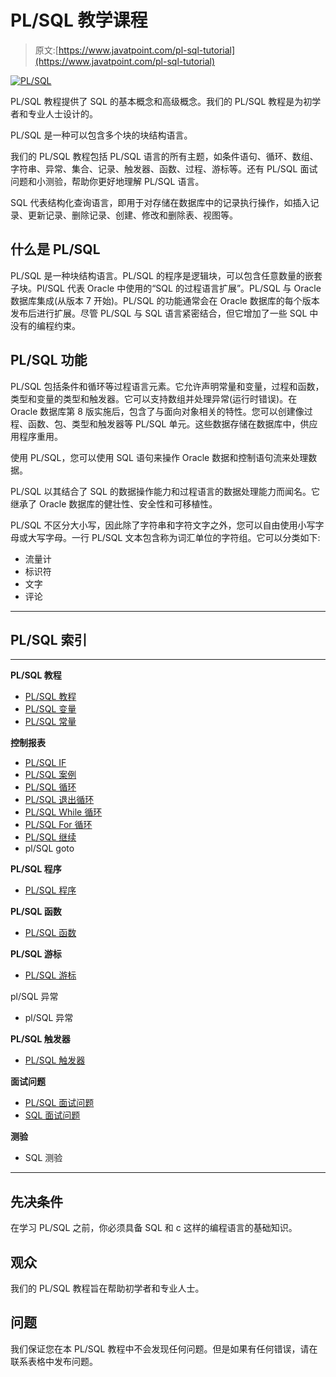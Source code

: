 # PL/SQL 教学课程

> 原文:[https://www.javatpoint.com/pl-sql-tutorial](https://www.javatpoint.com/pl-sql-tutorial)

[![PL/SQL](../Images/8f4101e3a1a3b4e51fdac85e3b1caf9f.png)](http://training.javatpoint.com)

PL/SQL 教程提供了 SQL 的基本概念和高级概念。我们的 PL/SQL 教程是为初学者和专业人士设计的。

PL/SQL 是一种可以包含多个块的块结构语言。

我们的 PL/SQL 教程包括 PL/SQL 语言的所有主题，如条件语句、循环、数组、字符串、异常、集合、记录、触发器、函数、过程、游标等。还有 PL/SQL 面试问题和小测验，帮助你更好地理解 PL/SQL 语言。

SQL 代表结构化查询语言，即用于对存储在数据库中的记录执行操作，如插入记录、更新记录、删除记录、创建、修改和删除表、视图等。

## 什么是 PL/SQL

PL/SQL 是一种块结构语言。PL/SQL 的程序是逻辑块，可以包含任意数量的嵌套子块。Pl/SQL 代表 Oracle 中使用的“SQL 的过程语言扩展”。PL/SQL 与 Oracle 数据库集成(从版本 7 开始)。PL/SQL 的功能通常会在 Oracle 数据库的每个版本发布后进行扩展。尽管 PL/SQL 与 SQL 语言紧密结合，但它增加了一些 SQL 中没有的编程约束。

## PL/SQL 功能

PL/SQL 包括条件和循环等过程语言元素。它允许声明常量和变量，过程和函数，类型和变量的类型和触发器。它可以支持数组并处理异常(运行时错误)。在 Oracle 数据库第 8 版实施后，包含了与面向对象相关的特性。您可以创建像过程、函数、包、类型和触发器等 PL/SQL 单元。这些数据存储在数据库中，供应用程序重用。

使用 PL/SQL，您可以使用 SQL 语句来操作 Oracle 数据和控制语句流来处理数据。

PL/SQL 以其结合了 SQL 的数据操作能力和过程语言的数据处理能力而闻名。它继承了 Oracle 数据库的健壮性、安全性和可移植性。

PL/SQL 不区分大小写，因此除了字符串和字符文字之外，您可以自由使用小写字母或大写字母。一行 PL/SQL 文本包含称为词汇单位的字符组。它可以分类如下:

*   流量计
*   标识符
*   文字
*   评论

* * *

## PL/SQL 索引

* * *

**PL/SQL 教程**

*   [PL/SQL 教程](pl-sql-tutorial)
*   [PL/SQL 变量](pl-sql-variables)
*   [PL/SQL 常量](pl-sql-constant)

**控制报表**

*   [PL/SQL IF](pl-sql-if)
*   [PL/SQL 案例](pl-sql-case)
*   [PL/SQL 循环](pl-sql-loop)
*   [PL/SQL 退出循环](pl-sql-exit-loop)
*   [PL/SQL While 循环](pl-sql-while-loop)
*   [PL/SQL For 循环](pl-sql-for-loop)
*   [PL/SQL 继续](pl-sql-continue)
*   pl/SQL goto

**PL/SQL 程序**

*   [PL/SQL 程序](pl-sql-procedure)

**PL/SQL 函数**

*   [PL/SQL 函数](pl-sql-function)

**PL/SQL 游标**

*   [PL/SQL 游标](pl-sql-cursor)

pl/SQL 异常

*   pl/SQL 异常

**PL/SQL 触发器**

*   [PL/SQL 触发器](pl-sql-trigger)

**面试问题**

*   [PL/SQL 面试问题](pl-sql-interview-questions)
*   [SQL 面试问题](sql-interview-questions)

**测验**

*   SQL 测验

* * *

## 先决条件

在学习 PL/SQL 之前，你必须具备 SQL 和 c 这样的编程语言的基础知识。

## 观众

我们的 PL/SQL 教程旨在帮助初学者和专业人士。

## 问题

我们保证您在本 PL/SQL 教程中不会发现任何问题。但是如果有任何错误，请在联系表格中发布问题。